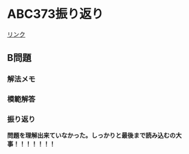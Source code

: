 # ABC373振り返り
[リンク](https://atcoder.jp/contests/abc373/tasks)
## B問題

### 解法メモ

### 模範解答

### 振り返り
**問題を理解出来ていなかった。しっかりと最後まで読み込むの大事！！！！！！！**